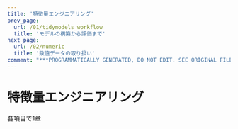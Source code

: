 ```yaml
---
title: '特徴量エンジニアリング'
prev_page:
  url: /01/tidymodels_workflow
  title: 'モデルの構築から評価まで'
next_page:
  url: /02/numeric
  title: '数値データの取り扱い'
comment: "***PROGRAMMATICALLY GENERATED, DO NOT EDIT. SEE ORIGINAL FILES IN /content***"
---
```

# 特徴量エンジニアリング

各項目で1章

